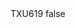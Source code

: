 <?xml version="1.0" encoding="UTF-8"?>
<CustomMetadata xmlns="http://soap.sforce.com/2006/04/metadata">
    <label>TXU619</label>
    <protected>false</protected>
</CustomMetadata>
